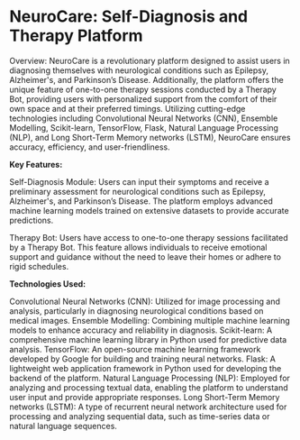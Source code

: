 # NeuroCare: Self-Diagnosis and Therapy Platform

Overview:
NeuroCare is a revolutionary platform designed to assist users in diagnosing themselves with neurological conditions such as Epilepsy, Alzheimer's, and Parkinson’s Disease. Additionally, the platform offers the unique feature of one-to-one therapy sessions conducted by a Therapy Bot, providing users with personalized support from the comfort of their own space and at their preferred timings. Utilizing cutting-edge technologies including Convolutional Neural Networks (CNN), Ensemble Modelling, Scikit-learn, TensorFlow, Flask, Natural Language Processing (NLP), and Long Short-Term Memory networks (LSTM), NeuroCare ensures accuracy, efficiency, and user-friendliness.

**Key Features:**

Self-Diagnosis Module: Users can input their symptoms and receive a preliminary assessment for neurological conditions such as Epilepsy, Alzheimer's, and Parkinson’s Disease. The platform employs advanced machine learning models trained on extensive datasets to provide accurate predictions.

Therapy Bot: Users have access to one-to-one therapy sessions facilitated by a Therapy Bot. This feature allows individuals to receive emotional support and guidance without the need to leave their homes or adhere to rigid schedules.

**Technologies Used:**

Convolutional Neural Networks (CNN): Utilized for image processing and analysis, particularly in diagnosing neurological conditions based on medical images.
Ensemble Modelling: Combining multiple machine learning models to enhance accuracy and reliability in diagnosis.
Scikit-learn: A comprehensive machine learning library in Python used for predictive data analysis.
TensorFlow: An open-source machine learning framework developed by Google for building and training neural networks.
Flask: A lightweight web application framework in Python used for developing the backend of the platform.
Natural Language Processing (NLP): Employed for analyzing and processing textual data, enabling the platform to understand user input and provide appropriate responses.
Long Short-Term Memory networks (LSTM): A type of recurrent neural network architecture used for processing and analyzing sequential data, such as time-series data or natural language sequences.

